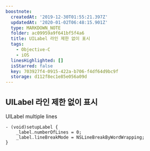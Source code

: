 ```yaml
---
boostnote:
  createdAt: '2019-12-30T01:55:21.397Z'
  updatedAt: '2020-01-02T06:48:15.901Z'
  type: MARKDOWN_NOTE
  folder: ac09959a9f641bf5f4a6
  title: UILabel 라인 제한 없이 표시
  tags:
    - Objective-C
    - iOS
  linesHighlighted: []
  isStarred: false
  key: 703927f4-0915-422a-b706-f4df64d9bc9f
  storage: d112f8ec1e85e056a09d
---
```


UILabel 라인 제한 없이 표시
---
UILabel multiple lines

```objc
- (void)setupLabel {
    _label.numberOfLines = 0;
    _label.lineBreakMode = NSLineBreakByWordWrapping;
}
```